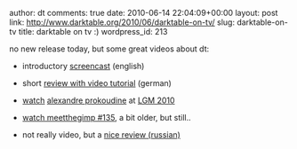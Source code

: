 author: dt
comments: true
date: 2010-06-14 22:04:09+00:00
layout: post
link: http://www.darktable.org/2010/06/darktable-on-tv/
slug: darktable-on-tv
title: darktable on tv :)
wordpress_id: 213

no new release today, but some great videos about dt:



	
  * introductory [screencast](http://blog.pcode.nl/2010/07/15/darktable-overview-screencast/) (english)

	
  * short [review with video tutorial](http://www.shutter-speed.ch/wordpress/?p=1590) (german)

	
  * [watch](http://river-valley.tv/digital-photography-workflow-on-linux-with-darktable/) [alexandre prokoudine](http://prokoudine.info/) at [LGM 2010](http://libregraphicsmeeting.org/2010/)

	
  * [watch meetthegimp #135](http://meetthegimp.org/episode-135-darktable/), a bit older, but still..

	
  * not really video, but a [nice review (russian)](http://linuxgraphics.ru/articles.php?article_id=93)


